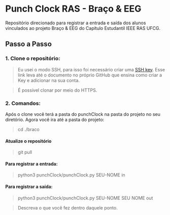 # Punch Clock RAS - Braço & EEG

Repositório direcionado para registrar a entrada e saída dos alunos vinculados ao projeto Braço & EEG do Capítulo Estudantil IEEE RAS UFCG. 

## Passo a Passo

### 1. Clone o repositório:
> Eu usei o modo SSH, para isso foi necessário criar uma [SSH key](https://docs.github.com/pt/authentication/connecting-to-github-with-ssh/generating-a-new-ssh-key-and-adding-it-to-the-ssh-agent). Esse link leva até o documento no próprio GitHub que ensina como criar a Key e adicionar na sua conta.

> É possível clonar por meio do HTTPS.

### 2. Comandos:

Após o clone você terá a pasta do punchClock na pasta do projeto no seu diretório. Agora você ira até a pasta do projeto: 
> cd ./braco

#### Atualize o repositório
> git pull

#### Para registrar a entrada:
> python3 punchClock/punchClock.py SEU-NOME in 

#### Para registrar a saída:
> python3 punchClock/punchClock.py SEU-NOME SEU NOME out

> Descreva o que você fez dentro daquele ponto.

